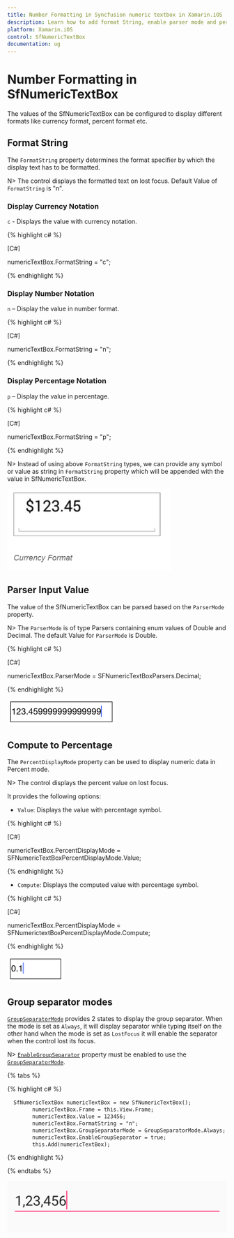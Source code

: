 ```yaml
---
title: Number Formatting in Syncfusion numeric textbox in Xamarin.iOS
description: Learn how to add format String, enable parser mode and percent display mode for SfNumericTextBox control.
platform: Xamarin.iOS
control: SfNumericTextBox
documentation: ug
---
```


# Number Formatting in SfNumericTextBox

The values of the SfNumericTextBox can be configured to display different formats like currency format, percent format etc. 

## Format String

The `FormatString` property determines the format specifier by which the display text has to be formatted. 

N> The control displays the formatted text on lost focus. Default Value of `FormatString` is "n".

### Display Currency Notation

`c` - Displays the value with currency notation.
	
{% highlight c# %}

[C#]
	
numericTextBox.FormatString = "c";
	 
{% endhighlight %}
	
### Display Number Notation

`n` – Display the value in number format.
	
{% highlight c# %}

[C#]
	
numericTextBox.FormatString = "n";
	 
{% endhighlight %}
	
### Display Percentage Notation

`p` – Display the value in percentage.
	
{% highlight c# %}

[C#]

numericTextBox.FormatString = "p";
	 
{% endhighlight %}
	
N> Instead of using above `FormatString` types, we can provide any symbol or value as string in `FormatString` property which will be appended with the value in SfNumericTextBox. 

![Display the SfNumericTextBox with FormatString](images/FormatString.png)

## Parser Input Value

The value of the SfNumericTextBox can be parsed based on the `ParserMode ` property. 

N> The `ParserMode` is of type Parsers containing enum values of Double and Decimal. The default Value for `ParserMode` is Double.

{% highlight c# %}

[C#]

numericTextBox.ParserMode = SFNumericTextBoxParsers.Decimal;
	  
{% endhighlight %}

![Display the SfNumericTextBox with ParserMode](images/ParserMode.png)

## Compute to Percentage

The `PercentDisplayMode` property can be used to display numeric data in Percent mode. 

N> The control displays the percent value on lost focus. 

It provides the following options:

* `Value`: Displays the value with percentage symbol.

{% highlight c# %}

[C#]

numericTextBox.PercentDisplayMode = SFNumericTextBoxPercentDisplayMode.Value;

{% endhighlight %}

* `Compute`: Displays the computed value with percentage symbol.

{% highlight c# %}

[C#]

numericTextBox.PercentDisplayMode = SFNumerictextBoxPercentDisplayMode.Compute;

{% endhighlight %}

![Display the SfNumericTextBox with PercentDisplayMode](images/PercentDisplayMode.png)

## Group separator modes

[`GroupSeparatorMode`](https://help.syncfusion.com/cr/xamarin-ios/Syncfusion.SfNumericTextBox.iOS.SfNumericTextBox_1.html#Syncfusion_SfNumericTextBox_iOS_SfNumericTextBox_GroupSeparatorMode) provides 2 states to display the group separator. 
When the mode is set as `Always`, it will display separator while typing itself on the other hand when the mode is set as `LostFocus` it will enable the separator when the control lost its focus.

N> [`EnableGroupSeparator`](https://help.syncfusion.com/cr/xamarin-ios/Syncfusion.SfNumericTextBox.iOS.SfNumericTextBox_1.html#Syncfusion_SfNumericTextBox_iOS_SfNumericTextBox_EnableGroupSeparator) property must be enabled to use the [`GroupSeparatorMode`](https://help.syncfusion.com/cr/xamarin-ios/Syncfusion.SfNumericTextBox.iOS.SfNumericTextBox_1.html#Syncfusion_SfNumericTextBox_iOS_SfNumericTextBox_GroupSeparatorMode).

{% tabs %}

{% highlight c# %}

      SfNumericTextBox numericTextBox = new SfNumericTextBox();
            numericTextBox.Frame = this.View.Frame;
            numericTextBox.Value = 123456;
            numericTextBox.FormatString = "n";
            numericTextBox.GroupSeparatorMode = GroupSeparatorMode.Always;
            numericTextBox.EnableGroupSeparator = true;
            this.Add(numericTextBox);

{% endhighlight %}

{% endtabs %}

![Display the value with enable group separator](images/SeparatorMode.png)

